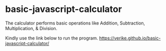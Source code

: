 # basic-javascript-calculator
The calculator performs basic operations like Addition, Subtraction, Multiplication, &amp; Division.

Kindly use the link below to run the program.
https://verike.github.io/basic-javascript-calculator/
